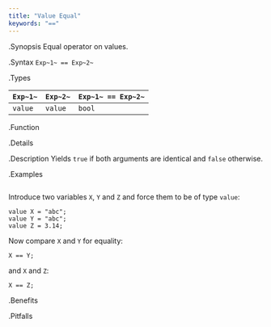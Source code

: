 ```yaml
---
title: "Value Equal"
keywords: "=="
---
```


.Synopsis
Equal operator on values.

.Syntax
`Exp~1~ == Exp~2~`

.Types


| `Exp~1~`   | `Exp~2~` | `Exp~1~ == Exp~2~`  |
| --- | --- | --- |
| `value`     |  `value`  | `bool`                |


.Function

.Details

.Description
Yields `true` if both arguments are identical and `false` otherwise.

.Examples
```rascal-shell
```
Introduce two variables `X`, `Y` and `Z` and force them to be of type `value`:
```rascal-shell,continue
value X = "abc";
value Y = "abc";
value Z = 3.14;
```
Now compare `X` and `Y` for equality:
```rascal-shell,continue
X == Y;
```
and `X` and `Z`:
```rascal-shell,continue
X == Z;
```

.Benefits

.Pitfalls

